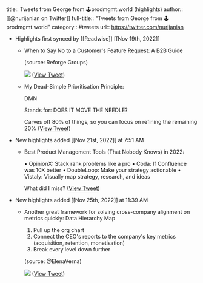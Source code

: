title:: Tweets from George from 🕹prodmgmt.world (highlights)
author:: [[@nurijanian on Twitter]]
full-title:: "Tweets from George from 🕹prodmgmt.world"
category:: #tweets
url:: https://twitter.com/nurijanian

- Highlights first synced by [[Readwise]] [[Nov 19th, 2022]]
	- When to Say No to a Customer's Feature Request: A B2B Guide
	  
	  (source: Reforge Groups) 
	  
	  ![](https://pbs.twimg.com/media/FfLr6nNXEAYb_gh.jpg) ([View Tweet](https://twitter.com/nurijanian/status/1581585814748008450))
	- My Dead-Simple Prioritisation Principle:
	  
	  DMN
	  
	  Stands for: DOES IT MOVE THE NEEDLE?
	  
	  Carves off 80% of things, so you can focus on refining the remaining 20% ([View Tweet](https://twitter.com/nurijanian/status/1588788249945833472))
- New highlights added [[Nov 21st, 2022]] at 7:51 AM
	- Best Product Management Tools (That Nobody Knows) in 2022:
	  
	  • OpinionX: Stack rank problems like a pro
	  • Coda: If Confluence was 10X better
	  • DoubleLoop: Make your strategy actionable
	  • Vistaly: Visually map strategy, research, and ideas
	  
	  What did I miss? ([View Tweet](https://twitter.com/nurijanian/status/1594103262914834434))
- New highlights added [[Nov 25th, 2022]] at 11:39 AM
	- Another great framework for solving cross-company alignment on metrics quickly: Data Hierarchy Map
	  
	  1. Pull up the org chart
	  2. Connect the CEO's reports to the company's key metrics (acquisition, retention, monetisation)
	  3. Break every level down further
	  
	  (source: @ElenaVerna) 
	  
	  ![](https://pbs.twimg.com/media/FiT4voMXEAAmD1m.jpg) ([View Tweet](https://twitter.com/nurijanian/status/1595673669161951238))